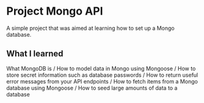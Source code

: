 # Project Mongo API

A simple project that was aimed at learning how to set up a Mongo database.

## What I learned

What MongoDB is / How to model data in Mongo using Mongoose / How to store secret information such as database passwords / How to return useful error messages from your API endpoints / How to fetch items from a Mongo database using Mongoose / How to seed large amounts of data to a database


